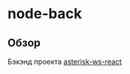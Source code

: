 # node-back



## Обзор
Бэкэнд проекта [asterisk-ws-react](https://github.com/ars-anosov/asterisk-ws-react)
